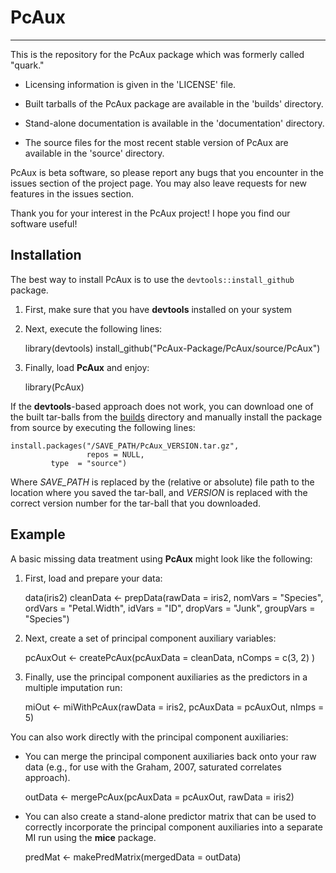 # PcAux
---
This is the repository for the PcAux package which was formerly called "quark."

- Licensing information is given in the 'LICENSE' file.
- Built tarballs of the PcAux package are available in the 'builds' directory.
- Stand-alone documentation is available in the 'documentation' directory.

- The source files for the most recent stable version of PcAux are available in
  the 'source' directory.

PcAux is beta software, so please report any bugs that you encounter in the
issues section of the project page. You may also leave requests for new features
in the issues section.

Thank you for your interest in the PcAux project! I hope you find our software
useful!

## Installation
The best way to install PcAux is to use the `devtools::install_github` package.

1. First, make sure that you have **devtools** installed on your system
2. Next, execute the following lines:

    library(devtools)
    install_github("PcAux-Package/PcAux/source/PcAux")
    
3. Finally, load **PcAux** and enjoy:

    library(PcAux)

If the **devtools**-based approach does not work, you can download one of the
built tar-balls from the [builds][] directory and manually install the package
from source by executing the following lines:

    install.packages("/SAVE_PATH/PcAux_VERSION.tar.gz",
                     repos = NULL,
		     type  = "source")

Where *SAVE_PATH* is replaced by the (relative or absolute) file path to the
location where you saved the tar-ball, and *VERSION* is replaced with the correct
version number for the tar-ball that you downloaded.

## Example
A basic missing data treatment using **PcAux** might look like the following:

1. First, load and prepare your data:

    data(iris2)
    cleanData <- prepData(rawData   = iris2,
    	                  nomVars   = "Species",
	 		  ordVars   = "Petal.Width",
                      	  idVars    = "ID",
                      	  dropVars  = "Junk",
                      	  groupVars = "Species")

2. Next, create a set of principal component auxiliary variables:

    pcAuxOut <- createPcAux(pcAuxData = cleanData,
                            nComps    = c(3, 2)
                            )

3. Finally, use the principal component auxiliaries as the predictors in a
   multiple imputation run:

    miOut <- miWithPcAux(rawData   = iris2,
                         pcAuxData = pcAuxOut,
                         nImps     = 5)

You can also work directly with the principal component auxiliaries:

- You can merge the principal component auxiliaries back onto your raw data (e.g.,
  for use with the Graham, 2007, saturated correlates approach).

    outData <- mergePcAux(pcAuxData = pcAuxOut, rawData = iris2)

- You can also create a stand-alone predictor matrix that can be used to
  correctly incorporate the principal component auxiliaries into a separate
  MI run using the **mice** package.

    predMat <- makePredMatrix(mergedData = outData)

[builds]: "https://github.com/PcAux-Package/PcAux/tree/master/builds"
